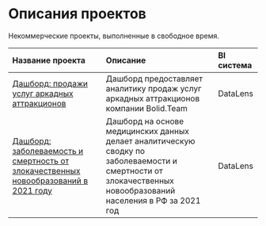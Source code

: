 # Описания проектов 

Некоммерческие проекты, выполненные в свободное время.

| Название проекта | Описание | BI система | 
| :---------------------- | :---------------------- | :---------------------- |
| [Дашборд: продажи услуг аркадных аттракционов](https://github.com/ang-lucky/pet_projects/blob/main/Bolid_team_dashboard.md) | Дашборд предоставляет аналитику продаж услуг аркадных аттракционов компании Bolid.Team | DataLens |
| [Дашборд: заболеваемость и смертность от злокачественных новообразований в 2021 году](https://github.com/ang-lucky/pet_projects/tree/main/medical_data_dashboard) | Дашборд на основе медицинских данных делает аналитическую сводку по заболеваемости и смертности от злокачественных новообразований населения в РФ за 2021 год | DataLens |
